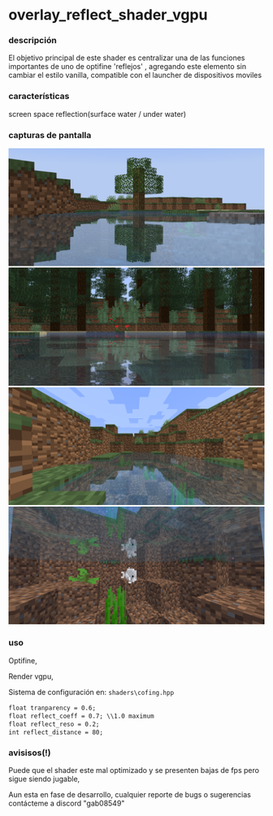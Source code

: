 # overlay_reflect_shader_vgpu

### descripción 
El objetivo principal de este shader es centralizar una de las funciones importantes de uno de optifine 'reflejos' , agregando este elemento sin cambiar el estilo vanilla, compatible con el launcher de dispositivos moviles

### características
screen space reflection(surface water / under water) 

### capturas de pantalla
![](https://github.com/Tuvefef/overlay_reflect_shader_vgpu/blob/main/img1.png)
![](https://github.com/Tuvefef/overlay_reflect_shader_vgpu/blob/main/img2.png)
![](https://github.com/Tuvefef/overlay_reflect_shader_vgpu/blob/main/img3.png)
![](https://github.com/Tuvefef/overlay_reflect_shader_vgpu/blob/main/img8.png)

### uso
Optifine, 

Render vgpu, 

Sistema de configuración en: `shaders\cofing.hpp`


```
float tranparency = 0.6;
float reflect_coeff = 0.7; \\1.0 maximum
float reflect_reso = 0.2;
int reflect_distance = 80;
```
### avisisos(!)
Puede que el shader este mal optimizado y se presenten bajas de fps pero sigue siendo jugable, 

Aun esta en fase de desarrollo, cualquier reporte de bugs o sugerencias contácteme a discord "gab08549" 
